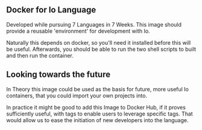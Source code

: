 ## Docker for Io Language

Developed while pursuing 7 Languages in 7 Weeks. This image should provide a reusable 'environment' for development with Io.

Naturally this depends on docker, so you'll need it installed before this will be useful. Afterwards, you should be able to run the two shell scripts to built and then run the container.

## Looking towards the future

In Theory this image could be used as the basis for future, more useful Io containers, that you could import your own projects into.

In practice it might be good to add this Image to Docker Hub, if it proves sufficiently useful, with tags to enable users to leverage specific tags. That would allow us to ease the initiation of new developers into the language.
